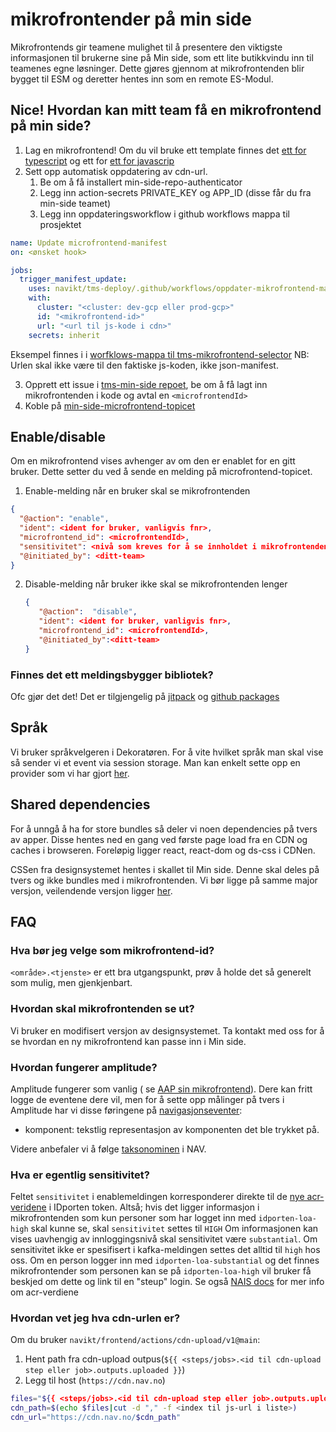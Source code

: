 # mikrofrontender på min side

Mikrofrontends gir teamene mulighet til å presentere den viktigste informasjonen til brukerne sine på Min side, som ett
lite butikkvindu inn til teamenes egne løsninger. Dette gjøres gjennom at mikrofrontenden blir bygget til ESM og
deretter hentes inn som en remote ES-Modul.

## Nice! Hvordan kan mitt team få en mikrofrontend på min side?

1. Lag en mikrofrontend! Om du vil bruke ett template finnes
   det [ett for typescript](https://github.com/navikt/tms-mikrofrontend-template-vitets) og ett for
   [ett for javascrip](https://github.com/navikt/tms-mikrofrontend-template-vitejs)
2. Sett opp automatisk oppdatering av cdn-url. 
   1. Be om å få installert min-side-repo-authenticator
   2. Legg inn action-secrets PRIVATE_KEY og APP_ID (disse får du fra min-side teamet)
   3. Legg inn oppdateringsworkflow i github workflows mappa til prosjektet
```yaml
name: Update microfrontend-manifest
on: <ønsket hook>

jobs:
  trigger_manifest_update:
    uses: navikt/tms-deploy/.github/workflows/oppdater-mikrofrontend-manifest.yaml@main
    with:
      cluster: "<cluster: dev-gcp eller prod-gcp>"
      id: "<mikrofrontend-id>"
      url: "<url til js-kode i cdn>"
    secrets: inherit
 ```
Eksempel finnes i
i [worfklows-mappa til tms-mikrofrontend-selector](https://github.com/navikt/tms-mikrofrontend-selector/tree/main/.github/workflows/manifest-triggere)
NB: Urlen skal ikke være til den faktiske js-koden, ikke json-manifest.

  3. Opprett ett issue i [tms-min-side repoet](https://github.com/navikt/tms-min-side), be om å få lagt inn
  mikrofrontenden i kode og avtal en `<microfrontendId>`
  4. Koble på [min-side-microfrontend-topicet](https://github.com/navikt/min-side-microfrontend-topic-iac)



  ## Enable/disable 

  Om en mikrofrontend vises avhenger av om den er enablet for en gitt bruker. Dette setter du ved å sende en melding på
  microfrontend-topicet.

  1. Enable-melding når en bruker skal se mikrofrontenden
  ```json
  {
    "@action": "enable",
    "ident": <ident for bruker, vanligvis fnr>,
    "microfrontend_id": <microfrontendId>,
    "sensitivitet": <nivå som kreves for å se innholdet i mikrofrontenden, gyldige verdier: substantial og high>,
    "@initiated_by": <ditt-team>
  }
   ```

2. Disable-melding når bruker ikke skal se mikrofrontenden lenger
   ```json
   {
      "@action":  "disable",
      "ident": <ident for bruker, vanligvis fnr>,
      "microfrontend_id": <microfrontendId>,
      "@initiated_by":<ditt-team>
   }
   ```

### Finnes det ett meldingsbygger bibliotek?

Ofc gjør det det! Det er tilgjengelig på [jitpack](https://jitpack.io/#navikt/tms-mikrofrontend-selector)
og [github packages](https://github.com/navikt/tms-mikrofrontend-selector/packages/1875650)

## Språk

Vi bruker språkvelgeren i Dekoratøren. For å vite hvilket språk man skal vise så sender vi et event via session storage.
Man kan enkelt sette opp en provider som vi har
gjort [her](https://github.com/navikt/tms-utkast-mikrofrontend/blob/main/src/provider/LanguageProvider.tsx).

## Shared dependencies

For å unngå å ha for store bundles så deler vi noen dependencies på tvers av apper. Disse hentes ned en gang ved første
page load fra en CDN og caches i browseren. Foreløpig ligger react, react-dom og ds-css i CDNen.

CSSen fra designsystemet hentes i skallet til Min side. Denne skal deles på tvers og ikke bundles med i mikrofrontenden.
Vi bør ligge på samme major versjon, veilendende versjon
ligger [her](https://github.com/navikt/tms-min-side/blob/main/index.html).

## FAQ

### Hva bør jeg velge som mikrofrontend-id?

`<område>.<tjenste>` er ett bra utgangspunkt, prøv å holde det så generelt som mulig, men gjenkjenbart.

### Hvordan skal mikrofrontenden se ut?

Vi bruker en modifisert versjon av designsystemet. Ta kontakt med oss for å se hvordan en ny mikrofrontend kan passe inn
i Min side.

### Hvordan fungerer amplitude?

Amplitude fungerer som vanlig (
se [AAP sin mikrofrontend](https://github.com/navikt/aap-min-side-microfrontend/blob/main/src/utils/amplitude.ts)).
Dere kan fritt logge de eventene dere vil, men for å sette opp målinger på tvers i Amplitude har vi disse føringene
på [navigasjonseventer](https://github.com/navikt/analytics-taxonomy/tree/main/events/navigere):

- komponent: tekstlig representasjon av komponenten det ble trykket på.

Videre anbefaler vi å følge [taksonominen](https://github.com/navikt/analytics-taxonomy) i NAV.

### Hva er egentlig sensitivitet?

Feltet `sensitivitet` i enablemeldingen korresponderer direkte til
de [nye acr-veridene](https://docs.digdir.no/docs/idporten/oidc/oidc_protocol_id_token#acr-values) i IDporten token.
Altså; hvis det ligger informasjon i mikrofrontenden som kun personer som har logget inn med `idporten-loa-high` skal
kunne se, skal `sensitivitet` settes til `HIGH` Om informasjonen
kan vises uavhengig av innloggingsnivå skal sensitivitet være `substantial`.
Om sensitivitet ikke er spesifisert i kafka-meldingen settes det alltid til `high` hos oss.
Om en person logger inn med `idporten-loa-substantial` og det finnes mikrofrontender som personen kan se
på `idporten-loa-high` vil bruker få beskjed om dette og link til en "steup"
login. Se også [NAIS docs](https://docs.nais.io/security/auth/idporten/#security-levels) for mer info om acr-verdiene


### Hvordan vet jeg hva cdn-urlen er?
Om du bruker `navikt/frontend/actions/cdn-upload/v1@main`:

1. Hent path fra cdn-upload outpus(`${{ <steps/jobs>.<id til cdn-upload step eller job>.outputs.uploaded }}`)
2. Legg til host (`https://cdn.nav.no`)
```bash
files="${{ <steps/jobs>.<id til cdn-upload step eller job>.outputs.uploaded }}"
cdn_path=$(echo $files|cut -d "," -f <index til js-url i liste>)
cdn_url="https://cdn.nav.no/$cdn_path"
```
